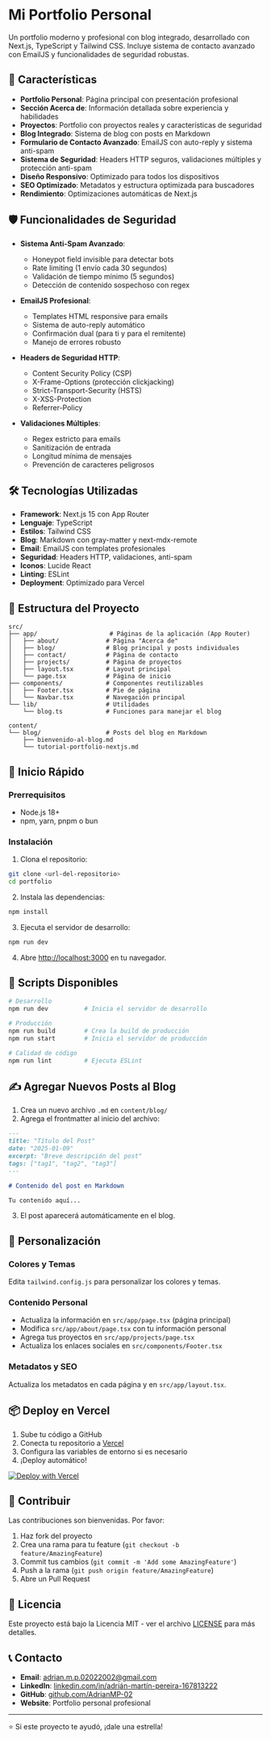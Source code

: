 # Mi Portfolio Personal

Un portfolio moderno y profesional con blog integrado, desarrollado con Next.js, TypeScript y Tailwind CSS. Incluye sistema de contacto avanzado con EmailJS y funcionalidades de seguridad robustas.

## 🚀 Características

- **Portfolio Personal**: Página principal con presentación profesional
- **Sección Acerca de**: Información detallada sobre experiencia y habilidades
- **Proyectos**: Portfolio con proyectos reales y características de seguridad
- **Blog Integrado**: Sistema de blog con posts en Markdown
- **Formulario de Contacto Avanzado**: EmailJS con auto-reply y sistema anti-spam
- **Sistema de Seguridad**: Headers HTTP seguros, validaciones múltiples y protección anti-spam
- **Diseño Responsivo**: Optimizado para todos los dispositivos
- **SEO Optimizado**: Metadatos y estructura optimizada para buscadores
- **Rendimiento**: Optimizaciones automáticas de Next.js

## 🛡️ Funcionalidades de Seguridad

- **Sistema Anti-Spam Avanzado**: 
  - Honeypot field invisible para detectar bots
  - Rate limiting (1 envío cada 30 segundos)
  - Validación de tiempo mínimo (5 segundos)
  - Detección de contenido sospechoso con regex
  
- **EmailJS Profesional**:
  - Templates HTML responsive para emails
  - Sistema de auto-reply automático
  - Confirmación dual (para ti y para el remitente)
  - Manejo de errores robusto

- **Headers de Seguridad HTTP**:
  - Content Security Policy (CSP)
  - X-Frame-Options (protección clickjacking)
  - Strict-Transport-Security (HSTS)
  - X-XSS-Protection
  - Referrer-Policy

- **Validaciones Múltiples**:
  - Regex estricto para emails
  - Sanitización de entrada
  - Longitud mínima de mensajes
  - Prevención de caracteres peligrosos

## 🛠️ Tecnologías Utilizadas

- **Framework**: Next.js 15 con App Router
- **Lenguaje**: TypeScript
- **Estilos**: Tailwind CSS
- **Blog**: Markdown con gray-matter y next-mdx-remote
- **Email**: EmailJS con templates profesionales
- **Seguridad**: Headers HTTP, validaciones, anti-spam
- **Iconos**: Lucide React
- **Linting**: ESLint
- **Deployment**: Optimizado para Vercel

## 📁 Estructura del Proyecto

```
src/
├── app/                    # Páginas de la aplicación (App Router)
│   ├── about/             # Página "Acerca de"
│   ├── blog/              # Blog principal y posts individuales
│   ├── contact/           # Página de contacto
│   ├── projects/          # Página de proyectos
│   ├── layout.tsx         # Layout principal
│   └── page.tsx           # Página de inicio
├── components/            # Componentes reutilizables
│   ├── Footer.tsx         # Pie de página
│   └── Navbar.tsx         # Navegación principal
└── lib/                   # Utilidades
    └── blog.ts            # Funciones para manejar el blog

content/
└── blog/                  # Posts del blog en Markdown
    ├── bienvenido-al-blog.md
    └── tutorial-portfolio-nextjs.md
```

## 🚀 Inicio Rápido

### Prerrequisitos

- Node.js 18+ 
- npm, yarn, pnpm o bun

### Instalación

1. Clona el repositorio:
```bash
git clone <url-del-repositorio>
cd portfolio
```

2. Instala las dependencias:
```bash
npm install
```

3. Ejecuta el servidor de desarrollo:
```bash
npm run dev
```

4. Abre [http://localhost:3000](http://localhost:3000) en tu navegador.

## 📝 Scripts Disponibles

```bash
# Desarrollo
npm run dev          # Inicia el servidor de desarrollo

# Producción
npm run build        # Crea la build de producción
npm run start        # Inicia el servidor de producción

# Calidad de código
npm run lint         # Ejecuta ESLint
```

## ✍️ Agregar Nuevos Posts al Blog

1. Crea un nuevo archivo `.md` en `content/blog/`
2. Agrega el frontmatter al inicio del archivo:

```markdown
---
title: "Título del Post"
date: "2025-01-09"
excerpt: "Breve descripción del post"
tags: ["tag1", "tag2", "tag3"]
---

# Contenido del post en Markdown

Tu contenido aquí...
```

3. El post aparecerá automáticamente en el blog.

## 🎨 Personalización

### Colores y Temas
Edita `tailwind.config.js` para personalizar los colores y temas.

### Contenido Personal
- Actualiza la información en `src/app/page.tsx` (página principal)
- Modifica `src/app/about/page.tsx` con tu información personal
- Agrega tus proyectos en `src/app/projects/page.tsx`
- Actualiza los enlaces sociales en `src/components/Footer.tsx`

### Metadatos y SEO
Actualiza los metadatos en cada página y en `src/app/layout.tsx`.

## 📦 Deploy en Vercel

1. Sube tu código a GitHub
2. Conecta tu repositorio a [Vercel](https://vercel.com)
3. Configura las variables de entorno si es necesario
4. ¡Deploy automático!

[![Deploy with Vercel](https://vercel.com/button)](https://vercel.com/new?utm_medium=default-template&filter=next.js&utm_source=create-next-app&utm_campaign=create-next-app-readme)

## 🤝 Contribuir

Las contribuciones son bienvenidas. Por favor:

1. Haz fork del proyecto
2. Crea una rama para tu feature (`git checkout -b feature/AmazingFeature`)
3. Commit tus cambios (`git commit -m 'Add some AmazingFeature'`)
4. Push a la rama (`git push origin feature/AmazingFeature`)
5. Abre un Pull Request

## 📄 Licencia

Este proyecto está bajo la Licencia MIT - ver el archivo [LICENSE](LICENSE) para más detalles.

## 📞 Contacto

- **Email**: adrian.m.p.02022002@gmail.com
- **LinkedIn**: [linkedin.com/in/adrián-martín-pereira-167813222](https://linkedin.com/in/adrián-martín-pereira-167813222)
- **GitHub**: [github.com/AdrianMP-02](https://github.com/AdrianMP-02)
- **Website**: Portfolio personal profesional

---

⭐ Si este proyecto te ayudó, ¡dale una estrella!
